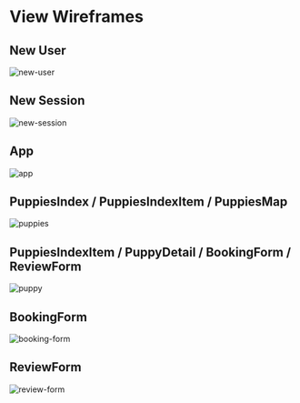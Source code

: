 # View Wireframes

## New User
![new-user]

## New Session
![new-session]

## App
![app]

## PuppiesIndex / PuppiesIndexItem / PuppiesMap
![puppies]

## PuppiesIndexItem / PuppyDetail / BookingForm / ReviewForm
![puppy]

## BookingForm
![booking-form]

## ReviewForm
![review-form]

[new-user]: ./wireframes/new_user.png
[new-session]: ./wireframes/new_session.png
[app]: ./wireframes/app.png
[puppies]: ./wireframes/puppies_index.png
[puppy]: ./wireframes/puppy_detail.png
[booking-form]: ./wireframes/booking_form.png
[review-form]: ./wireframes/review_form.png
